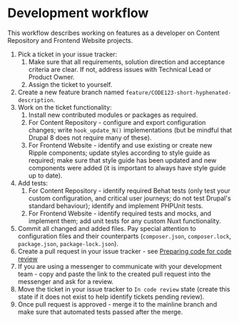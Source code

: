 # Development workflow

This workflow describes working on features as a developer on Content Repository
and Frontend Website projects. 

1. Pick a ticket in your issue tracker:
    1. Make sure that all requirements, solution direction and acceptance criteria
       are clear. If not, address issues with Technical Lead or Product Owner.
    2. Assign the ticket to yourself.
2. Create a new feature branch named `feature/CODE123-short-hyphenated-description`. 
3. Work on the ticket functionality:
    1. Install new contributed modules or packages as required.
    2. For Content Repository - configure and export configuration changes; write 
       `hook_update_N()` implementations (but be mindful that Drupal 8 does not 
       require many of these).
    3. For Frontend Website - identify and use existing or create new Ripple
       components; update styles according to style guide as required; make sure 
       that style guide has been updated and new components were added (it is 
       important to always have style guide up to date).
4. Add tests:
     1. For Content Repository - identify required Behat tests (only test your custom 
     configuration, and critical user journeys; do not test Drupal's standard
     behaviour); identify and implement PHPUnit tests.
     2. For Frontend Website - identify required tests and mocks, and implement 
     them; add unit tests for any custom Nuxt functionality.  
5. Commit all changed and added files. Pay special attention to configuration 
   files and their counterparts (`composer.json`, `composer.lock`, 
   `package.json`,  `package-lock.json`). 
6. Create a pull request in your issue tracker - see [Preparing code for code
   review](/development/code-review/#preparing-code-for-code-review)
7. If you are using a messenger to communicate with your development team - 
   copy and paste the link to the created pull request into the messenger 
   and ask for a review.
8. Move the ticket in your issue tracker to `In code review` state (create this 
   state if it does not exist to help identify tickets pending review).
9. Once pull request is approved - merge it to the mainline branch and make
   sure that automated tests passed after the merge.
